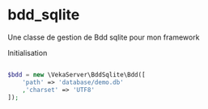 # bdd_sqlite
Une classe de gestion de Bdd sqlite pour mon framework

Initialisation
```php

$bdd = new \VekaServer\BddSqlite\Bdd([
    'path' => 'database/demo.db'
    ,'charset' => 'UTF8'
]);


```